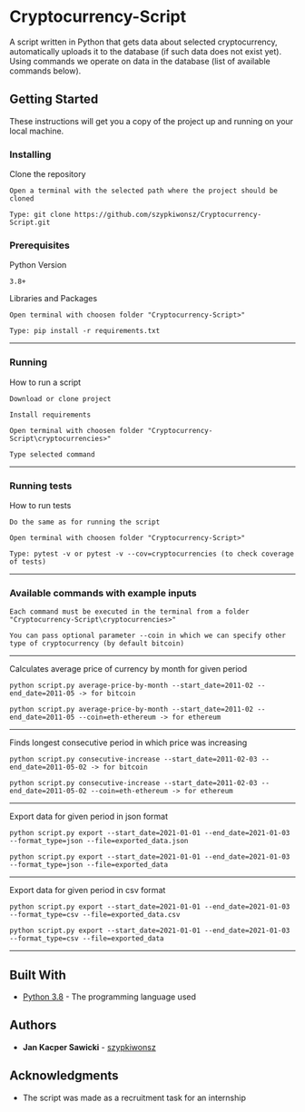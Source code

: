# Cryptocurrency-Script

A script written in Python that gets data about selected cryptocurrency, automatically uploads it to the database 
(if such data does not exist yet). Using commands we operate on data in the database (list of available commands below).
## Getting Started

These instructions will get you a copy of the project up and running on your local machine.
### Installing

Clone the repository

```
Open a terminal with the selected path where the project should be cloned
```
```
Type: git clone https://github.com/szypkiwonsz/Cryptocurrency-Script.git
```

### Prerequisites
Python Version
```
3.8+
```

Libraries and Packages
```
Open terminal with choosen folder "Cryptocurrency-Script>"
```

```
Type: pip install -r requirements.txt
```
---

### Running

How to run a script

```
Download or clone project
```
```
Install requirements
```
```
Open terminal with choosen folder "Cryptocurrency-Script\cryptocurrencies>"
```
```
Type selected command
```
---
### Running tests

How to run tests
```
Do the same as for running the script
```
```
Open terminal with choosen folder "Cryptocurrency-Script>"
```
```
Type: pytest -v or pytest -v --cov=cryptocurrencies (to check coverage of tests)
```
---
### Available commands with example inputs
```
Each command must be executed in the terminal from a folder "Cryptocurrency-Script\cryptocurrencies>"

You can pass optional parameter --coin in which we can specify other type of cryptocurrency (by default bitcoin)
```
---
Calculates average price of currency by month for given period

```
python script.py average-price-by-month --start_date=2011-02 --end_date=2011-05 -> for bitcoin
```
```
python script.py average-price-by-month --start_date=2011-02 --end_date=2011-05 --coin=eth-ethereum -> for ethereum
```
---
Finds longest consecutive period in which price was increasing

```
python script.py consecutive-increase --start_date=2011-02-03 --end_date=2011-05-02 -> for bitcoin
```
```
python script.py consecutive-increase --start_date=2011-02-03 --end_date=2011-05-02 --coin=eth-ethereum -> for ethereum
```
---

Export data for given period in json format

```
python script.py export --start_date=2021-01-01 --end_date=2021-01-03 --format_type=json --file=exported_data.json
```
```
python script.py export --start_date=2021-01-01 --end_date=2021-01-03 --format_type=json --file=exported_data
```
---

Export data for given period in csv format

```
python script.py export --start_date=2021-01-01 --end_date=2021-01-03 --format_type=csv --file=exported_data.csv
```
```
python script.py export --start_date=2021-01-01 --end_date=2021-01-03 --format_type=csv --file=exported_data
```
---
## Built With

* [Python 3.8](https://www.python.org/) - The programming language used

## Authors

* **Jan Kacper Sawicki** - [szypkiwonsz](https://github.com/szypkiwonsz)

## Acknowledgments

* The script was made as a recruitment task for an internship
